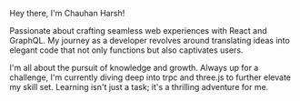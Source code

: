 Hey there, I'm Chauhan Harsh!

Passionate about crafting seamless web experiences with React and GraphQL. My journey as a developer revolves around translating ideas into elegant code that not only functions but also captivates users.

I'm all about the pursuit of knowledge and growth. Always up for a challenge, I'm currently diving deep into trpc and three.js to further elevate my skill set. Learning isn't just a task; it's a thrilling adventure for me.
